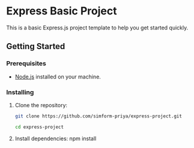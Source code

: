 # Express Basic Project

This is a basic Express.js project template to help you get started quickly.

## Getting Started

### Prerequisites

- [Node.js](https://nodejs.org/) installed on your machine.

### Installing

1. Clone the repository:

   ```bash
   git clone https://github.com/simform-priya/express-project.git

   cd express-project

2. Install dependencies:
   npm install
